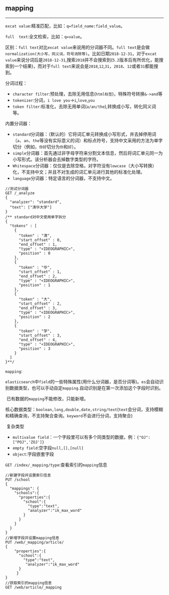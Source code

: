 ## mapping

---

`excat value`:精准匹配，比如：`q=field_name:field_value`。

`full  text`:全文检索，比如：`q=value`。

区别：`full text`对比`excat value`来说用的分词器不同。`full text`是会做`normalization(大小写，同义词，符号消除等)`。比如日期`2018-12-31`，对于`excat value`来说分词后是`2018-12-31`,搜索`2018`并不会搜索到(`5.2`版本后有所优化，能搜索到一个结果)，而对于`full text`来说会是`2018`,`12`,`31`，`2018`、`12`或者`31`都能搜到。

分词过程：

+ `character filter`:预处理，去除无用信息(`html标签`)，特殊符号转换`&->and`等
+ `tokenizer`:分词，`i love you`->`i`,`love`,`you`
+ `token filter`:标准化，去除无用单词(`a/an/the`),转换成小写，转化同义词等。

内置分词器：

+ `standard`分词器：（默认的）它将词汇单元转换成小写形式，并去掉停用词（`a`、`an`、`the`等没有实际意义的词）和标点符号，支持中文采用的方法为单字切分（例如，`你好`切分为`你`和`好`）。
+ `simple`分词器：首先通过非字母字符来分割文本信息，然后将词汇单元同一为小写形式。该分析器会去掉数字类型的字符。
+ `Whitespace`分词器：仅仅是去除空格，对字符没有`lowcase`（大小写转换）化，不支持中文；并且不对生成的词汇单元进行其他的标准化处理。
+ `language`分词器：特定语言的分词器，不支持中文。

```
//测试分词器
GET /_analyze
{
  "analyzer": "standard",
  "text": ["清华大学"]
}
/** standard对中文使用单字拆分
{
  "tokens" : [
    {
      "token" : "清",
      "start_offset" : 0,
      "end_offset" : 1,
      "type" : "<IDEOGRAPHIC>",
      "position" : 0
    },
    {
      "token" : "华",
      "start_offset" : 1,
      "end_offset" : 2,
      "type" : "<IDEOGRAPHIC>",
      "position" : 1
    },
    {
      "token" : "大",
      "start_offset" : 2,
      "end_offset" : 3,
      "type" : "<IDEOGRAPHIC>",
      "position" : 2
    },
    {
      "token" : "学",
      "start_offset" : 3,
      "end_offset" : 4,
      "type" : "<IDEOGRAPHIC>",
      "position" : 3
    }
  ]
}**/

```

`mapping`:

​	`elasticsearch`中`field`的一些特殊属性(用什么分词器，是否分词等)。`es`会自动识别数据类型，也可以手动自定`mapping`.自动识别是在第一次添加这个字段时识别。

​	已有数据的`mapping`不能修改，只能新增。

​	核心数据类型：`boolean,long,double,date,string/text`(`text`会分词，支持模糊和精确查询，不支持聚合查询。`keyword`不会进行分词，支持聚合)

​	复杂类型

+ `multivalue field`：一个字段里可以有多个同类型的数据，例：`{"OJ":["POJ",'ZOJ']}`
+ `empty field`:空字段`null,[],[null]`
+ `object`:字段嵌套字段

​	`GET /index/_mapping/type`:查看索引的`mapping`信息

```
//新建字段并设置索引信息
PUT /school
{
  "mappings": {
    "schools":{
      "properties":{
        "school":{
          "type":"text",
          "analyzer":"ik_max_word"
        }
      }
    }
  }
}
//新增字段并设置mapping信息
PUT /web/_mapping/article/
{
    "properties":{
      "school":{
        "type":"text",
         "analyzer":"ik_max_word"
      }
     }
}
//获取索引的mapping信息
GET /web/article/_mapping
```



